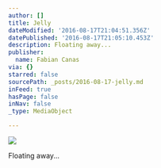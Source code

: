 ```yaml
---
author: []
title: Jelly
dateModified: '2016-08-17T21:04:51.356Z'
datePublished: '2016-08-17T21:05:10.453Z'
description: Floating away...
publisher:
  name: Fabian Canas
via: {}
starred: false
sourcePath: _posts/2016-08-17-jelly.md
inFeed: true
hasPage: false
inNav: false
_type: MediaObject

---
```

![](https://the-grid-user-content.s3-us-west-2.amazonaws.com/00cdbf8e-67aa-4bc3-ac7a-615255d185f1.jpg)

Floating away...
